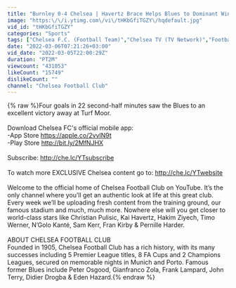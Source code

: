 ```yaml
---
title: "Burnley 0-4 Chelsea | Havertz Brace Helps Blues to Dominant Win | Premier League Highlights"
image: "https:\/\/i.ytimg.com\/vi\/tHKbGfiTGZY\/hqdefault.jpg"
vid_id: "tHKbGfiTGZY"
categories: "Sports"
tags: ["Chelsea F.C. (Football Team)","Chelsea TV (TV Network)","Football (Interest)"]
date: "2022-03-06T07:21:26+03:00"
vid_date: "2022-03-05T22:00:29Z"
duration: "PT2M"
viewcount: "431053"
likeCount: "15749"
dislikeCount: ""
channel: "Chelsea Football Club"
---
```

{% raw %}Four goals in 22 second-half minutes saw the Blues to an excellent victory away at Turf Moor.<br /><br />Download Chelsea FC's official mobile app:<br />-App Store <a rel="nofollow" target="blank" href="https://apple.co/2vvlN9t">https://apple.co/2vvlN9t</a><br />-Play Store <a rel="nofollow" target="blank" href="http://bit.ly/2MfNJHX">http://bit.ly/2MfNJHX</a> <br /><br />Subscribe: <a rel="nofollow" target="blank" href="http://che.lc/YTsubscribe">http://che.lc/YTsubscribe</a><br /><br />To watch more EXCLUSIVE Chelsea content go to: <a rel="nofollow" target="blank" href="http://che.lc/YTwebsite">http://che.lc/YTwebsite</a><br /><br />Welcome to the official home of Chelsea Football Club on YouTube. It’s the only channel where you’ll get an authentic look at life at this great club. Every week we’ll be uploading fresh content from the training ground, our famous stadium and much, much more. Nowhere else will you get closer to world-class stars like Christian Pulisic, Kai Havertz, Hakim Ziyech, Timo Werner, N’Golo Kanté, Sam Kerr, Fran Kirby &amp; Pernille Harder.<br /><br />ABOUT CHELSEA FOOTBALL CLUB<br />Founded in 1905, Chelsea Football Club has a rich history, with its many successes including 5 Premier League titles, 8 FA Cups and 2 Champions Leagues, secured on memorable nights in Munich and Porto. Famous former Blues include Peter Osgood, Gianfranco Zola, Frank Lampard, John Terry, Didier Drogba &amp; Eden Hazard.{% endraw %}
